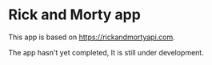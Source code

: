 # Rick and Morty app

This app is based on https://rickandmortyapi.com.

The app hasn't yet completed, It is still under development.
